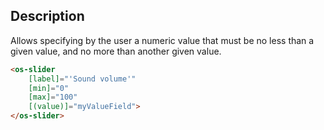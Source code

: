 ## Description

Allows specifying by the user a numeric value that must be no less than a given value, and no more than another given value.

```html
<os-slider
    [label]="'Sound volume'"
    [min]="0"
    [max]="100"
    [(value)]="myValueField">
</os-slider>
```

